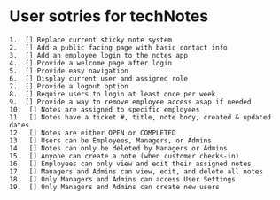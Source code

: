 # User sotries for techNotes

    1.  [] Replace current sticky note system
    2.  [] Add a public facing page with basic contact info
    3.  [] Add an employee login to the notes app
    4.  [] Provide a welcome page after login
    5.  [] Provide easy navigation
    6.  [] Display current user and assigned role
    7.  [] Provide a logout option
    8.  [] Require users to login at least once per week
    9.  [] Provide a way to remove employee access asap if needed
    10.  [] Notes are assigned to specific employees
    11.  [] Notes have a ticket #, title, note body, created & updated dates
    12.  [] Notes are either OPEN or COMPLETED
    13.  [] Users can be Employees, Managers, or Admins
    14.  [] Notes can only be deleted by Managers or Admins
    15.  [] Anyone can create a note (when customer checks-in)
    16.  [] Employees can only view and edit their assigned notes
    17.  [] Managers and Admins can view, edit, and delete all notes
    18.  [] Only Managers and Admins can access User Settings
    19.  [] Only Managers and Admins can create new users